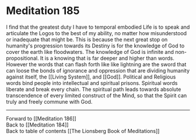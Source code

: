 # Meditation 185

I find that the greatest duty I have to temporal embodied Life is to speak and articulate the Logos to the best of my ability, no matter how misunderstood or inadequate that might be. This is because the next great stop on humanity's progression towards its Destiny is for the knowledge of God to cover the earth like floodwaters. The knowledge of God is infinite and non-propositional. It is a knowing that is far deeper and higher than words. However the words that can flash forth like like lightning are the sword that can loose the bonds of ignorance and oppression that are dividing humanity against itself, the [[Living System]], and [[God]]. Political and Religious words bind people into intellectual and spiritual prisons. Spiritual words liberate and break every chain. The spiritual path leads towards absolute transcendence of every limited construct of the Mind, so that the Spirit can truly and freely commune with God. 

___

Forward to [[Meditation 186]]  
Back to [[Meditation 184]]  
Back to table of contents [[The Lionsberg Book of Meditations]]  